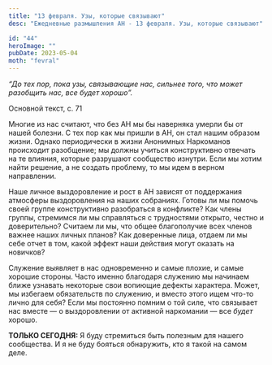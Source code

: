 ```yaml
---
title: "13 февраля. Узы, которые связывают"
desc: "Ежедневные размышления АН - 13 февраля. Узы, которые связывают"

id: "44"
heroImage: ""
pubDate: 2023-05-04
moth: "fevral"
---
```


_“До тех пор, пока узы, связывающие нас, сильнее того, что может разобщить
нас, все будет хорошо”._

Основной текст, с. 71

Многие из нас считают, что без АН мы бы наверняка умерли бы от нашей болезни.
С тех пор как мы пришли в АН, он стал нашим образом жизни. Однако периодически
в жизни Анонимных Наркоманов происходит разобщение; мы должны учиться
конструктивно отвечать на те влияния, которые разрушают сообщество изнутри.
Если мы хотим найти решение, а не создать проблему, то мы идем в верном
направлении.

Наше личное выздоровление и рост в АН зависят от поддержания атмосферы
выздоровления на наших собраниях. Готовы ли мы помочь своей группе
конструктивно разобраться в конфликте? Как члены группы, стремимся ли мы
справляться с трудностями открыто, честно и доверительно? Считаем ли мы, что
общее благополучие всех членов важнее наших личных планов? Как доверенные
лица, отдаем ли мы себе отчет в том, какой эффект наши действия могут оказать
на новичков?

Служение выявляет в нас одновременно и самые плохие, и самые хорошие стороны.
Часто именно благодаря служению мы начинаем ближе узнавать некоторые свои
вопиющие дефекты характера. Может, мы избегаем обязательств по служению, и
вместо этого ищем что-то лично для себя? Если мы постоянно помним о той силе,
что связывает нас вместе — о выздоровлении от активной наркомании — все
_будет_ хорошо.

**ТОЛЬКО СЕГОДНЯ:** Я буду стремиться быть полезным для нашего сообщества. И я
не буду бояться обнаружить, кто я такой на самом деле.

